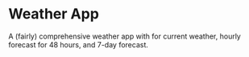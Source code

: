 # Weather App

A (fairly) comprehensive weather app with for current weather, hourly forecast for 48 hours, and 7-day forecast.
